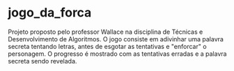 # jogo_da_forca
Projeto proposto pelo professor Wallace na disciplina de Técnicas e Desenvolvimento de Algoritmos. O jogo consiste em adivinhar uma palavra secreta tentando letras, antes de esgotar as tentativas e "enforcar" o personagem. O progresso é mostrado com as tentativas erradas e a palavra secreta sendo revelada.

